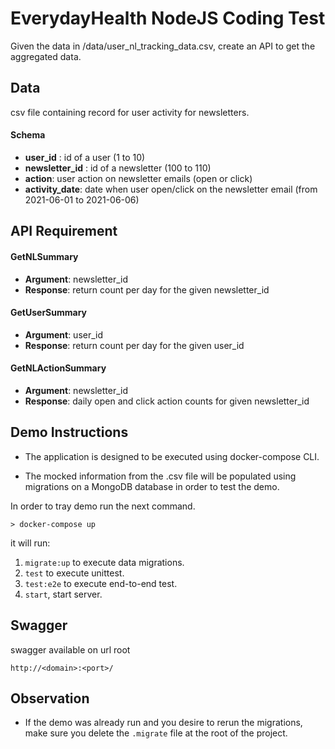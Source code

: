 # EverydayHealth NodeJS Coding Test

Given the data in /data/user_nl_tracking_data.csv, create an API to get the aggregated data.

## Data

csv file containing record for user activity for newsletters.

#### Schema

- **user_id** : id of a user (1 to 10)
- **newsletter_id** : id of a newsletter (100 to 110)
- **action**: user action on newsletter emails (open or click)
- **activity_date**: date when user open/click on the newsletter email (from 2021-06-01 to 2021-06-06)

## API Requirement

#### GetNLSummary

- **Argument**: newsletter_id
- **Response**: return count per day for the given newsletter_id

#### GetUserSummary

- **Argument**: user_id
- **Response**: return count per day for the given user_id

#### GetNLActionSummary

- **Argument**: newsletter_id
- **Response**: daily open and click action counts for given newsletter_id

## Demo Instructions

- The application is designed to be executed using docker-compose CLI.

- The mocked information from the .csv file will be populated using migrations on a MongoDB database in order to test the demo.

In order to tray demo run the next command.

```
> docker-compose up
```

it will run:

1. `migrate:up` to execute data migrations.
2. `test` to execute unittest.
3. `test:e2e` to execute end-to-end test.
4. `start`, start server.

## Swagger

swagger available on url root

```
http://<domain>:<port>/
```

## Observation

- If the demo was already run and you desire to rerun the migrations, make sure you delete the `.migrate` file at the root of the project.
